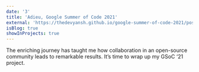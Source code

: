 ```yaml
---
date: '3'
title: 'Adieu, Google Summer of Code 2021'
external: 'https://thedevyansh.github.io/google-summer-of-code-2021/posts/final_report/'
isBlog: true
showInProjects: true
---
```


The enriching journey has taught me how collaboration in an open-source community leads to remarkable results. It’s time to wrap up my GSoC ‘21 project.
